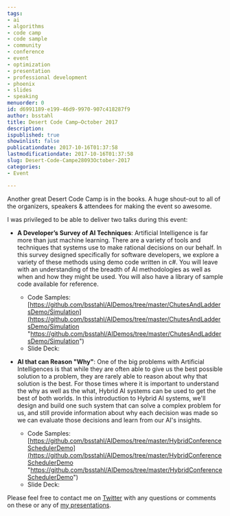 ```yaml
---
tags:
- ai
- algorithms
- code camp
- code sample
- community
- conference
- event
- optimization
- presentation
- professional development
- phoenix
- slides
- speaking
menuorder: 0
id: d6991189-e199-46d9-9970-907c418287f9
author: bsstahl
title: Desert Code Camp–October 2017
description: 
ispublished: true
showinlist: false
publicationdate: 2017-10-16T01:37:58
lastmodificationdate: 2017-10-16T01:37:58
slug: Desert-Code-Campe28093October-2017
categories:
- Event

---
```


Another great Desert Code Camp is in the books. A huge shout-out to all of the organizers, speakers & attendees for making the event so awesome.

I was privileged to be able to deliver two talks during this event:

- **A Developer’s Survey of AI Techniques**: Artificial Intelligence is far more than just machine learning. There are a variety of tools and techniques that systems use to make rational decisions on our behalf. In this survey designed specifically for software developers, we explore a variety of these methods using demo code written in c#. You will leave with an understanding of the breadth of AI methodologies as well as when and how they might be used. You will also have a library of sample code available for reference.

    - Code Samples: [https://github.com/bsstahl/AIDemos/tree/master/ChutesAndLaddersDemo/Simulation](https://github.com/bsstahl/AIDemos/tree/master/ChutesAndLaddersDemo/Simulation "https://github.com/bsstahl/AIDemos/tree/master/ChutesAndLaddersDemo/Simulation")
    - Slide Deck:


- **AI that can Reason "Why"**: One of the big problems with Artificial Intelligences is that while they are often able to give us the best possible solution to a problem, they are rarely able to reason about why that solution is the best. For those times where it is important to understand the why as well as the what, Hybrid AI systems can be used to get the best of both worlds. In this introduction to Hybrid AI systems, we'll design and build one such system that can solve a complex problem for us, and still provide information about why each decision was made so we can evaluate those decisions and learn from our AI's insights.

    - Code Samples: [https://github.com/bsstahl/AIDemos/tree/master/HybridConferenceSchedulerDemo](https://github.com/bsstahl/AIDemos/tree/master/HybridConferenceSchedulerDemo "https://github.com/bsstahl/AIDemos/tree/master/HybridConferenceSchedulerDemo")
    - Slide Deck:


Please feel free to contact me on [Twitter](http://twitter.com/bsstahl) with any questions or comments on these or any of [my presentations](http://www.cognitiveinheritance.com/page/Speaking-Engagements.aspx).

